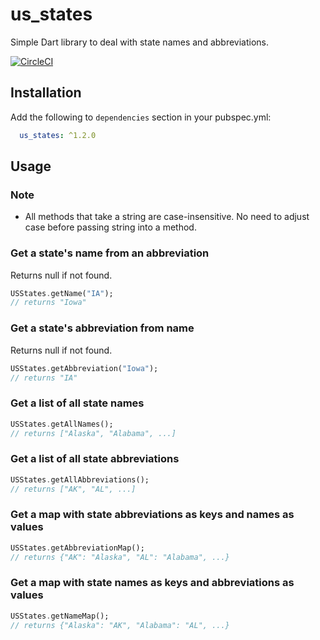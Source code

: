 # us_states

Simple Dart library to deal with state names and abbreviations.

[![CircleCI](https://circleci.com/gh/cameronwebbable/us_states.svg?style=svg)](https://circleci.com/gh/cameronwebbable/us_states)

## Installation

Add the following to `dependencies` section in your pubspec.yml:
```yaml
  us_states: ^1.2.0
```

## Usage

### Note 

- All methods that take a string are case-insensitive. No need to adjust case before passing string into a method.

### Get a state's name from an abbreviation

Returns null if not found.
```dart
USStates.getName("IA");
// returns "Iowa"
```

### Get a state's abbreviation from name

Returns null if not found.
```dart
USStates.getAbbreviation("Iowa");
// returns "IA"
```

### Get a list of all state names

```dart
USStates.getAllNames();
// returns ["Alaska", "Alabama", ...]
```

### Get a list of all state abbreviations

```dart
USStates.getAllAbbreviations();
// returns ["AK", "AL", ...]
```

### Get a map with state abbreviations as keys and names as values

```dart
USStates.getAbbreviationMap();
// returns {"AK": "Alaska", "AL": "Alabama", ...}
```

### Get a map with state names as keys and abbreviations as values

```dart
USStates.getNameMap();
// returns {"Alaska": "AK", "Alabama": "AL", ...}
```
